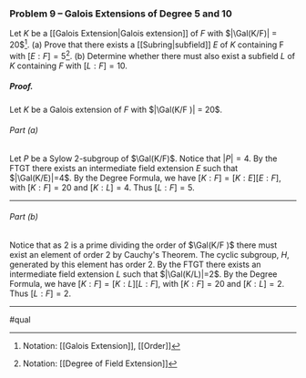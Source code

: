 ### Problem 9 – Galois Extensions of Degree 5 and 10
Let $K$ be a [[Galois Extension|Galois extension]] of $F$ with $|\Gal(K/F)| = 20$[^1].
(a) Prove that there exists a [[Subring|subfield]] $E$ of $K$ containing F with $[E : F ] = 5$[^2].
(b) Determine whether there must also exist a subfield $L$ of $K$ containing $F$ with $[L : F ] = 10$.

##### *Proof.*
Let $K$ be a Galois extension of $F$ with $|\Gal(K/F )| = 20$.

###### Part (a) 
Let $P$ be a Sylow $2$-subgroup of $\Gal(K/F)$. Notice that $|P|=4$. By the FTGT there exists an intermediate field extension $E$ such that $|\Gal(K/E)|=4$. By the Degree Formula, we have $[K:F]=[K:E][E:F]$, with $[K:F]=20$ and $[K:L]=4$. Thus $[L:F]=5$. 
***
###### Part (b) 
Notice that as $2$ is a prime dividing the order of $\Gal(K/F )$ there must exist an element of order $2$ by Cauchy's Theorem. The cyclic subgroup, $H$, generated by this element has order $2$. By the FTGT there exists an intermediate field extension $L$ such that $|\Gal(K/L)|=2$. By the Degree Formula, we have $[K:F]=[K:L][L:F]$, with $[K:F]=20$ and $[K:L]=2$. Thus $[L:F]=2$. 
***
#qual

[^1]: Notation: [[Galois Extension]], [[Order]]
[^2]: Notation: [[Degree of Field Extension]]